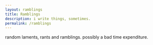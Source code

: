```yaml
---
layout: ramblings
title: Ramblings
description: i write things, sometimes.
permalink: /ramblings
---
```


random laments, rants and ramblings. possibly a bad time expenditure.